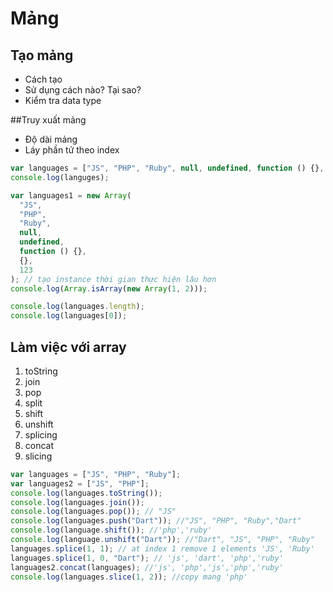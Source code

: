 # Mảng

## Tạo mảng

- Cách tạo
- Sử dụng cách nào? Tại sao?
- Kiểm tra data type

##Truy xuất mảng

- Độ dài mảng
- Láy phần tử theo index

```javascript
var languages = ["JS", "PHP", "Ruby", null, undefined, function () {}, {}, 123];
console.log(languges);

var languages1 = new Array(
  "JS",
  "PHP",
  "Ruby",
  null,
  undefined,
  function () {},
  {},
  123
); // tạo instance thời gian thực hiện lâu hơn
console.log(Array.isArray(new Array(1, 2)));

console.log(languages.length);
console.log(languages[0]);
```

## Làm việc với array

1. toString
2. join
3. pop
4. split
5. shift
6. unshift
7. splicing
8. concat
9. slicing

```javascript
var languages = ["JS", "PHP", "Ruby"];
var languages2 = ["JS", "PHP"];
console.log(languages.toString());
console.log(languages.join());
console.log(languages.pop()); // "JS"
console.log(languages.push("Dart")); //"JS", "PHP", "Ruby","Dart"
console.log(language.shift()); //'php','ruby'
console.log(language.unshift("Dart")); //"Dart", "JS", "PHP", "Ruby"
languages.splice(1, 1); // at index 1 remove 1 elements 'JS', 'Ruby'
languages.splice(1, 0, "Dart"); // 'js', 'dart', 'php','ruby'
languages2.concat(languages); //'js', 'php','js','php','ruby'
console.log(languages.slice(1, 2)); //copy mang 'php'
```
